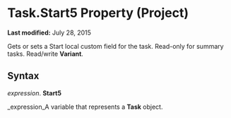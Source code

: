 
# Task.Start5 Property (Project)

 **Last modified:** July 28, 2015

Gets or sets a Start local custom field for the task. Read-only for summary tasks. Read/write  **Variant**.

## Syntax

 _expression_. **Start5**

 _expression_A variable that represents a  **Task** object.


